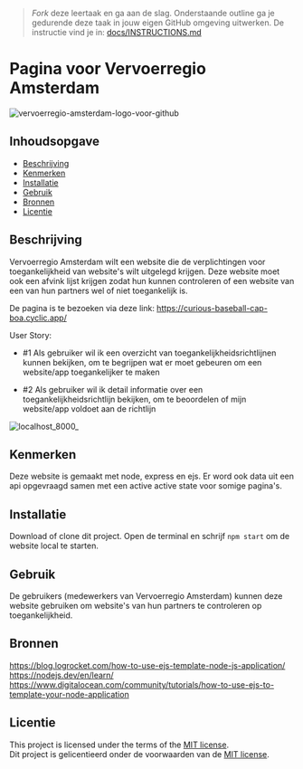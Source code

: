 > _Fork_ deze leertaak en ga aan de slag. Onderstaande outline ga je gedurende deze taak in jouw eigen GitHub omgeving uitwerken. De instructie vind je in: [docs/INSTRUCTIONS.md](docs/INSTRUCTIONS.md)

# Pagina voor Vervoerregio Amsterdam
![vervoerregio-amsterdam-logo-voor-github](https://user-images.githubusercontent.com/112861160/225649035-bbb5cfff-5137-4599-8cac-493107dea9ab.svg)
<!-- Geef je project een titel en schrijf in één zin wat het is -->

## Inhoudsopgave

  * [Beschrijving](#beschrijving)
  * [Kenmerken](#kenmerken)
  * [Installatie](#installatie)
  * [Gebruik](#gebruik)
  * [Bronnen](#bronnen)
  * [Licentie](#licentie)

## Beschrijving
Vervoerregio Amsterdam wilt een website die de verplichtingen voor toegankelijkheid van website's wilt uitgelegd krijgen. Deze website moet ook een afvink lijst krijgen zodat hun kunnen controleren of een website van een van hun partners wel of niet toegankelijk is.

De pagina is te bezoeken via deze link: https://curious-baseball-cap-boa.cyclic.app/

User Story:

* #1 Als gebruiker wil ik een overzicht van toegankelijkheidsrichtlijnen kunnen bekijken, om te begrijpen wat er moet gebeuren om een website/app toegankelijker te maken

* #2 Als gebruiker wil ik detail informatie over een toegankelijkheidsrichtlijn bekijken, om te beoordelen of mijn website/app voldoet aan de richtlijn

![localhost_8000_](https://user-images.githubusercontent.com/112861160/225650849-fa2b53bb-0e55-43d1-b11e-927f8aa2572b.png)

## Kenmerken
Deze website is gemaakt met node, express en ejs. Er word ook data uit een api opgevraagd samen met een active active state voor somige pagina's. 
<!-- Bij Kenmerken staat welke technieken zijn gebruikt en hoe. Wat is de HTML structuur? Wat zijn de belangrijkste dingen in CSS? Wat is er met Javascript gedaan en hoe? Misschien heb je een framwork of library gebruikt? -->

## Installatie
Download of clone dit project. Open de terminal en schrijf `npm start` om de website local te starten.

## Gebruik
De gebruikers (medewerkers van Vervoerregio Amsterdam) kunnen deze website gebruiken om website's van hun partners te controleren op toegankelijkheid.


## Bronnen
https://blog.logrocket.com/how-to-use-ejs-template-node-js-application/<br>
https://nodejs.dev/en/learn/<br>
https://www.digitalocean.com/community/tutorials/how-to-use-ejs-to-template-your-node-application

## Licentie

This project is licensed under the terms of the [MIT license](./LICENSE).<br>
Dit project is gelicentieerd onder de voorwaarden van de [MIT license](./LICENSE).
